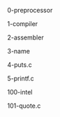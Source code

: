0-preprocessor 

1-compiler 

2-assembler 

3-name 

4-puts.c 

5-printf.c 

100-intel 

101-quote.c
